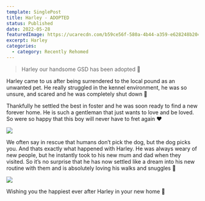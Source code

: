 ```yaml
---
template: SinglePost
title: Harley - ADOPTED
status: Published
date: 2022-05-28
featuredImage: https://ucarecdn.com/b59ce56f-580a-4b44-a359-e628248b2043/-/crop/475x460/5,117/-/preview/
excerpt: Harley
categories:
  - category: Recently Rehomed
---
```

> Harley our handsome GSD has been adopted 💙

Harley came to us after being surrendered to the local pound as an unwanted pet. He really struggled in the kennel environment, he was so unsure, and scared and he was completely shut down 🥺

Thankfully he settled the best in foster and he was soon ready to find a new forever home. He is such a gentleman that just wants to love and be loved. So were so happy that this boy will never have to fret again ❤️

![](https://ucarecdn.com/5b5e48da-117f-431b-ad07-fe29209b4e91/-/crop/1284x1695/0,550/-/preview/)

We often say in rescue that humans don’t pick the dog, but the dog picks you. And thats exactly what happened with Harley. He was always weary of new people, but he instantly took to his new mum and dad when they visited. So it’s no surprise that he has now settled like a dream into his new routine with them and is absolutely loving his walks and snuggles 🤗

![](https://ucarecdn.com/9aeb7231-42c0-4d69-9747-4d5a8c766b55/)

Wishing you the happiest ever after Harley in your new home 🏡